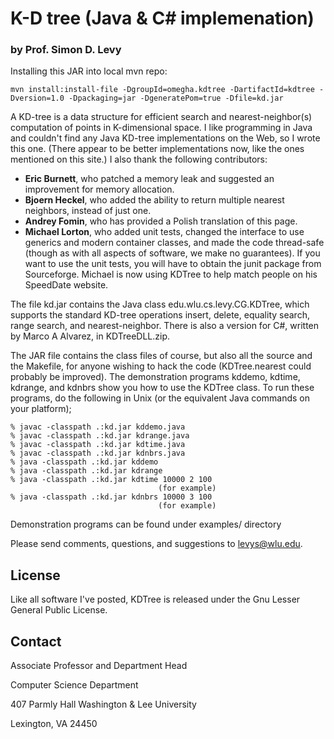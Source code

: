 # K-D tree (Java & C# implemenation)
### by Prof. Simon D. Levy

Installing this JAR into local mvn repo:

```
mvn install:install-file -DgroupId=omegha.kdtree -DartifactId=kdtree -Dversion=1.0 -Dpackaging=jar -DgeneratePom=true -Dfile=kd.jar
```

A KD-tree is a data structure for efficient search and nearest-neighbor(s) computation of points in K-dimensional space. I like programming in Java and couldn't find any Java KD-tree implementations on the Web, so I wrote this one. (There appear to be better implementations now, like the ones mentioned on this site.) I also thank the following contributors:

  - **Eric Burnett**, who patched a memory leak and suggested an improvement for memory allocation.
  - **Bjoern Heckel**, who added the ability to return multiple nearest neighbors, instead of just one.
  - **Andrey Fomin**, who has provided a Polish translation of this page.
  - **Michael Lorton**, who added unit tests, changed the interface to use generics and modern container classes, and made the code thread-safe (though as with all aspects of software, we make no guarantees). If you want to use the unit tests, you will have to obtain the junit package from Sourceforge. Michael is now using KDTree to help match people on his SpeedDate website.

The file kd.jar contains the Java class edu.wlu.cs.levy.CG.KDTree, which supports the standard KD-tree operations insert, delete, equality search, range search, and nearest-neighbor. There is also a version for C#, written by Marco A Alvarez, in KDTreeDLL.zip.

The JAR file contains the class files of course, but also all the source and the Makefile, for anyone wishing to hack the code (KDTree.nearest could probably be improved). The demonstration programs kddemo, kdtime, kdrange, and kdnbrs show you how to use the KDTree class. To run these programs, do the following in Unix (or the equivalent Java commands on your platform);

```
% javac -classpath .:kd.jar kddemo.java
% javac -classpath .:kd.jar kdrange.java
% javac -classpath .:kd.jar kdtime.java
% javac -classpath .:kd.jar kdnbrs.java
% java -classpath .:kd.jar kddemo
% java -classpath .:kd.jar kdrange
% java -classpath .:kd.jar kdtime 10000 2 100
                                 (for example)
% java -classpath .:kd.jar kdnbrs 10000 3 100
                                 (for example)
```

Demonstration programs can be found under examples/ directory

Please send comments, questions, and suggestions to levys@wlu.edu.

## License

Like all software I've posted, KDTree is released under the Gnu Lesser General Public License.

## Contact

Associate Professor and Department Head

Computer Science Department

407 Parmly Hall Washington & Lee University

 Lexington, VA 24450

